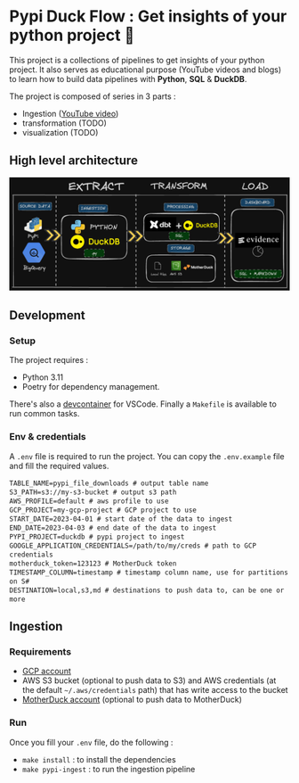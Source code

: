 # Pypi Duck Flow : Get insights of your python project 🐍

This project is a collections of pipelines to get insights of your python project. It also serves as educational purpose (YouTube videos and blogs) to learn how to build data pipelines with **Python**, **SQL** & **DuckDB**.

The project is composed of series in 3 parts :
- Ingestion ([YouTube video](https://youtu.be/3pLKTmdWDXk?si=ZI9fjoGQ7hHzznOZ))
- transformation (TODO)
- visualization (TODO)

## High level architecture
![High level architecture](./docs/etl_architecture.png)


## Development

### Setup

The project requires :
* Python 3.11
* Poetry for dependency management.

There's also a [devcontainer](https://code.visualstudio.com/docs/devcontainers/containers) for VSCode.
Finally a `Makefile` is available to run common tasks.

### Env & credentials

A `.env` file is required to run the project. You can copy the `.env.example` file and fill the required values.
```
TABLE_NAME=pypi_file_downloads # output table name
S3_PATH=s3://my-s3-bucket # output s3 path
AWS_PROFILE=default # aws profile to use
GCP_PROJECT=my-gcp-project # GCP project to use
START_DATE=2023-04-01 # start date of the data to ingest
END_DATE=2023-04-03 # end date of the data to ingest
PYPI_PROJECT=duckdb # pypi project to ingest
GOOGLE_APPLICATION_CREDENTIALS=/path/to/my/creds # path to GCP credentials
motherduck_token=123123 # MotherDuck token
TIMESTAMP_COLUMN=timestamp # timestamp column name, use for partitions on S#
DESTINATION=local,s3,md # destinations to push data to, can be one or more
```

## Ingestion

### Requirements

- [GCP account](https://console.cloud.google.com/)
- AWS S3 bucket (optional to push data to S3) and AWS credentials (at the default `~/.aws/credentials` path) that has write access to the bucket
- [MotherDuck account](https://app.motherduck.com/) (optional to push data to MotherDuck)

### Run
Once you fill your `.env` file, do the following :
* `make install` : to install the dependencies
* `make pypi-ingest` : to run the ingestion pipeline
